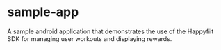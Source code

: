 # sample-app

A sample android application that demonstrates the use of the Happyfiit SDK for managing user workouts and 
displaying rewards. 
